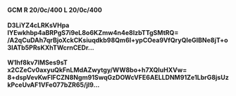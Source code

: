 #### GCM R 20/0c/400 L 20/0c/400
**D3LiYZ4cLRKsVHpa**<br/>**lYEwkhbp4aBRPgS7i9eL8o6KZmw4n4e8IzbTTgSMtRQ=**<br/>**/A2qCuDAh7qrBjoXckCKsiuqdkb98Qm6I+ypCOea9VfQryQIeGIBNe8jT+o3IATb5PRsKXhTWcrnCEDr...**<br/><br/>
**W1hf8kv7IMSes9sT**<br/>**x2CZeCv0axyuQkFnLMdAZwytgy/WW8bo+h7XQIuHXVw=**<br/>**8+dspVevKwFlFCZN8Ngm91SwqGzDOWcVFE6AELLDNM91Ze1LbrG8jsUzkPceUvAF1VFe077bZR65/jl9...**